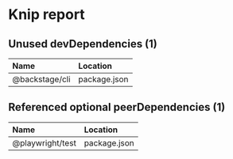 # Knip report

## Unused devDependencies (1)

| Name           | Location     |
|:---------------|:-------------|
| @backstage/cli | package.json |

## Referenced optional peerDependencies (1)

| Name             | Location     |
|:-----------------|:-------------|
| @playwright/test | package.json |

